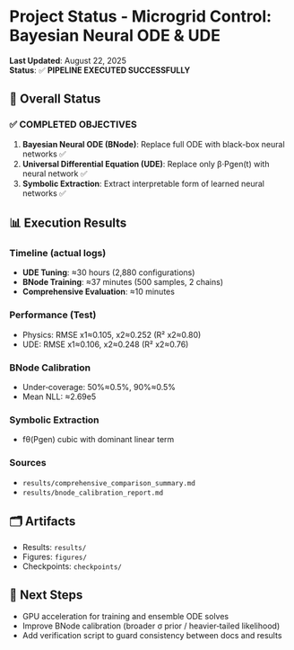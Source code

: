 # Project Status - Microgrid Control: Bayesian Neural ODE & UDE

**Last Updated**: August 22, 2025  
**Status**: ✅ **PIPELINE EXECUTED SUCCESSFULLY**

## 🎯 Overall Status

### **✅ COMPLETED OBJECTIVES**
1. **Bayesian Neural ODE (BNode)**: Replace full ODE with black-box neural networks ✅
2. **Universal Differential Equation (UDE)**: Replace only β⋅Pgen(t) with neural network ✅
3. **Symbolic Extraction**: Extract interpretable form of learned neural networks ✅

## 📊 Execution Results

### **Timeline (actual logs)**
- **UDE Tuning**: ≈30 hours (2,880 configurations)
- **BNode Training**: ≈37 minutes (500 samples, 2 chains)
- **Comprehensive Evaluation**: ≈10 minutes

### **Performance (Test)**
- Physics: RMSE x1≈0.105, x2≈0.252 (R² x2≈0.80)
- UDE: RMSE x1≈0.106, x2≈0.248 (R² x2≈0.76)

### **BNode Calibration**
- Under‑coverage: 50%≈0.5%, 90%≈0.5%
- Mean NLL: ≈2.69e5

### **Symbolic Extraction**
- fθ(Pgen) cubic with dominant linear term

### **Sources**
- `results/comprehensive_comparison_summary.md`
- `results/bnode_calibration_report.md`

## 🗂️ Artifacts
- Results: `results/`
- Figures: `figures/`
- Checkpoints: `checkpoints/`

## 🚀 Next Steps
- GPU acceleration for training and ensemble ODE solves
- Improve BNode calibration (broader σ prior / heavier‑tailed likelihood)
- Add verification script to guard consistency between docs and results
